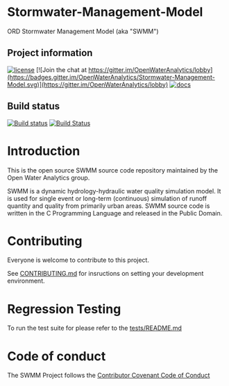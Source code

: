 # Stormwater-Management-Model

ORD Stormwater Management Model (aka "SWMM")

## Project information

[![license](https://img.shields.io/github/license/mashape/apistatus.svg)](https://github.com/OpenWaterAnalytics/Stormwater-Management-Model)
[![Join the chat at https://gitter.im/OpenWaterAnalytics/lobby](https://badges.gitter.im/OpenWaterAnalytics/Stormwater-Management-Model.svg)](https://gitter.im/OpenWaterAnalytics/lobby)
[![docs](https://img.shields.io/badge/docs-passing-green.svg)](http://wateranalytics.org/Stormwater-Management-Model/)

## Build status
[![Build status](https://ci.appveyor.com/api/projects/status/heoi23kwjh15od04/branch/develop?svg=true)](https://ci.appveyor.com/project/OpenWaterAnalytics/stormwater-management-model/branch/develop)
[![Build Status](https://travis-ci.org/OpenWaterAnalytics/Stormwater-Management-Model.svg?branch=develop)](https://travis-ci.org/OpenWaterAnalytics/Stormwater-Management-Model)
<!--[![CircleCI](https://circleci.com/gh/OpenWaterAnalytics/Stormwater-Management-Model/tree/develop.svg?style=shield)](https://circleci.com/gh/OpenWaterAnalytics/Stormwater-Management-Model/tree/develop)-->

# Introduction
This is the open source SWMM source code repository maintained by the Open
Water Analytics group.

SWMM is a dynamic hydrology-hydraulic water quality simulation model. It is
used for single event or long-term (continuous) simulation of runoff quantity
and quality from primarily urban areas. SWMM source code is written in the C
Programming Language and released in the Public Domain.

# Contributing

Everyone is welcome to contribute to this project.

See [CONTRIBUTING.md](https://github.com/OpenWaterAnalytics/Stormwater-Management-Model/blob/develop/.github/CONTRIBUTING.md) for insructions on setting your development environment.

# Regression Testing

To run the test suite for please refer to the [tests/README.md](https://github.com/OpenWaterAnalytics/Stormwater-Management-Model/blob/develop/tests/README.md)

# Code of conduct

The SWMM Project follows the [Contributor Covenant Code of Conduct](https://github.com/OpenWaterAnalytics/Stormwater-Management-Model/blob/develop/.github/CODE_OF_CONDUCT.md)
